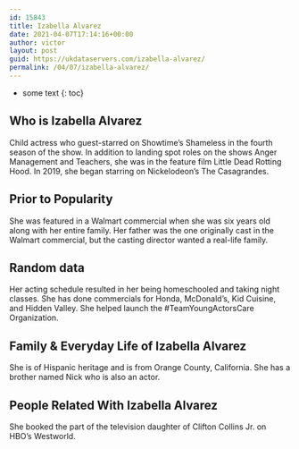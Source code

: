 ```yaml
---
id: 15843
title: Izabella Alvarez
date: 2021-04-07T17:14:16+00:00
author: victor
layout: post
guid: https://ukdataservers.com/izabella-alvarez/
permalink: /04/07/izabella-alvarez/
---
```


* some text
{: toc}


## Who is Izabella Alvarez



Child actress who guest-starred on Showtime&#8217;s Shameless in the fourth season of the show. In addition to landing spot roles on the shows Anger Management and Teachers, she was in the feature film Little Dead Rotting Hood. In 2019, she began starring on Nickelodeon&#8217;s The Casagrandes.

                
                
                
## Prior to Popularity



She was featured in a Walmart commercial when she was six years old along with her entire family. Her father was the one originally cast in the Walmart commercial, but the casting director wanted a real-life family.

                
                
                
## Random data



Her acting schedule resulted in her being homeschooled and taking night classes. She has done commercials for Honda, McDonald&#8217;s, Kid Cuisine, and Hidden Valley. She helped launch the #TeamYoungActorsCare Organization.

                
                
                
## Family & Everyday Life of Izabella Alvarez



She is of Hispanic heritage and is from Orange County, California. She has a brother named Nick who is also an actor.

                
                
                
## People Related With Izabella Alvarez



She booked the part of the television daughter of Clifton Collins Jr. on HBO&#8217;s Westworld.

                
              
            
          
          
          